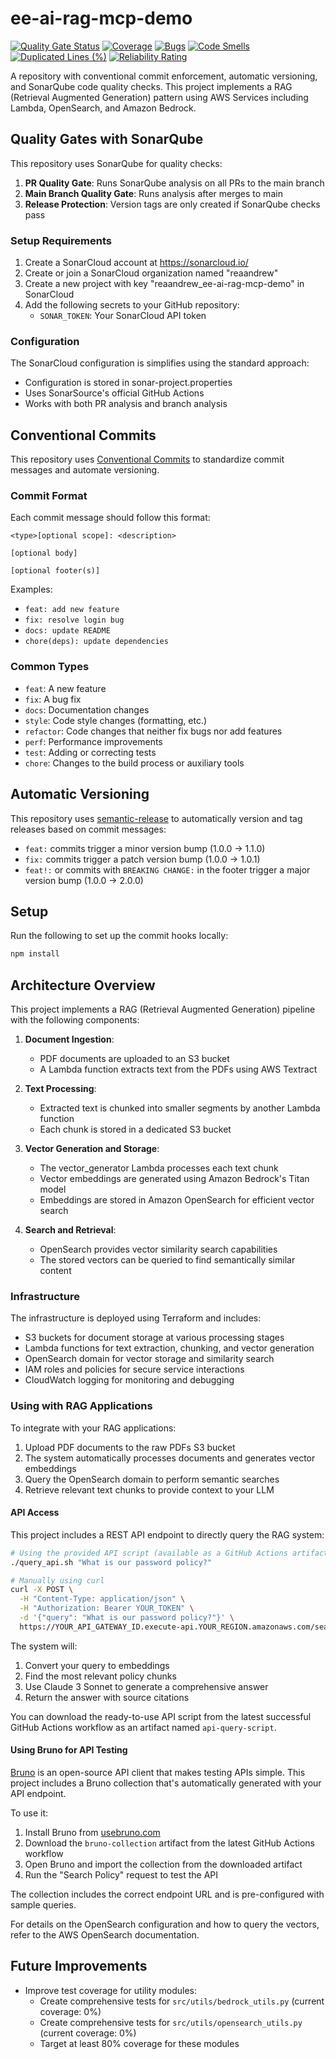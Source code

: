 # ee-ai-rag-mcp-demo

[![Quality Gate Status](https://sonarcloud.io/api/project_badges/measure?project=reaandrew_ee-ai-rag-mcp-demo&metric=alert_status)](https://sonarcloud.io/summary/new_code?id=reaandrew_ee-ai-rag-mcp-demo)
[![Coverage](https://sonarcloud.io/api/project_badges/measure?project=reaandrew_ee-ai-rag-mcp-demo&metric=coverage)](https://sonarcloud.io/summary/new_code?id=reaandrew_ee-ai-rag-mcp-demo)
[![Bugs](https://sonarcloud.io/api/project_badges/measure?project=reaandrew_ee-ai-rag-mcp-demo&metric=bugs)](https://sonarcloud.io/summary/new_code?id=reaandrew_ee-ai-rag-mcp-demo)
[![Code Smells](https://sonarcloud.io/api/project_badges/measure?project=reaandrew_ee-ai-rag-mcp-demo&metric=code_smells)](https://sonarcloud.io/summary/new_code?id=reaandrew_ee-ai-rag-mcp-demo)
[![Duplicated Lines (%)](https://sonarcloud.io/api/project_badges/measure?project=reaandrew_ee-ai-rag-mcp-demo&metric=duplicated_lines_density)](https://sonarcloud.io/summary/new_code?id=reaandrew_ee-ai-rag-mcp-demo)
[![Reliability Rating](https://sonarcloud.io/api/project_badges/measure?project=reaandrew_ee-ai-rag-mcp-demo&metric=reliability_rating)](https://sonarcloud.io/summary/new_code?id=reaandrew_ee-ai-rag-mcp-demo)

A repository with conventional commit enforcement, automatic versioning, and SonarQube code quality checks. This project implements a RAG (Retrieval Augmented Generation) pattern using AWS Services including Lambda, OpenSearch, and Amazon Bedrock.

## Quality Gates with SonarQube

This repository uses SonarQube for quality checks:

1. **PR Quality Gate**: Runs SonarQube analysis on all PRs to the main branch
2. **Main Branch Quality Gate**: Runs analysis after merges to main
3. **Release Protection**: Version tags are only created if SonarQube checks pass

### Setup Requirements

1. Create a SonarCloud account at https://sonarcloud.io/
2. Create or join a SonarCloud organization named "reaandrew"
3. Create a new project with key "reaandrew_ee-ai-rag-mcp-demo" in SonarCloud
4. Add the following secrets to your GitHub repository:
   - `SONAR_TOKEN`: Your SonarCloud API token

### Configuration

The SonarCloud configuration is simplifies using the standard approach:
- Configuration is stored in sonar-project.properties
- Uses SonarSource's official GitHub Actions
- Works with both PR analysis and branch analysis

## Conventional Commits

This repository uses [Conventional Commits](https://www.conventionalcommits.org/) to standardize commit messages and automate versioning.

### Commit Format

Each commit message should follow this format:

```
<type>[optional scope]: <description>

[optional body]

[optional footer(s)]
```

Examples:
- `feat: add new feature`
- `fix: resolve login bug`
- `docs: update README`
- `chore(deps): update dependencies`

### Common Types

- `feat`: A new feature
- `fix`: A bug fix
- `docs`: Documentation changes
- `style`: Code style changes (formatting, etc.)
- `refactor`: Code changes that neither fix bugs nor add features
- `perf`: Performance improvements
- `test`: Adding or correcting tests
- `chore`: Changes to the build process or auxiliary tools

## Automatic Versioning

This repository uses [semantic-release](https://github.com/semantic-release/semantic-release) to automatically version and tag releases based on commit messages:

- `feat:` commits trigger a minor version bump (1.0.0 → 1.1.0)
- `fix:` commits trigger a patch version bump (1.0.0 → 1.0.1)
- `feat!:` or commits with `BREAKING CHANGE:` in the footer trigger a major version bump (1.0.0 → 2.0.0)

## Setup

Run the following to set up the commit hooks locally:

```bash
npm install
```

## Architecture Overview

This project implements a RAG (Retrieval Augmented Generation) pipeline with the following components:

1. **Document Ingestion**:
   - PDF documents are uploaded to an S3 bucket
   - A Lambda function extracts text from the PDFs using AWS Textract

2. **Text Processing**:
   - Extracted text is chunked into smaller segments by another Lambda function
   - Each chunk is stored in a dedicated S3 bucket

3. **Vector Generation and Storage**:
   - The vector_generator Lambda processes each text chunk
   - Vector embeddings are generated using Amazon Bedrock's Titan model
   - Embeddings are stored in Amazon OpenSearch for efficient vector search

4. **Search and Retrieval**:
   - OpenSearch provides vector similarity search capabilities
   - The stored vectors can be queried to find semantically similar content

### Infrastructure

The infrastructure is deployed using Terraform and includes:

- S3 buckets for document storage at various processing stages
- Lambda functions for text extraction, chunking, and vector generation
- OpenSearch domain for vector storage and similarity search
- IAM roles and policies for secure service interactions
- CloudWatch logging for monitoring and debugging

### Using with RAG Applications

To integrate with your RAG applications:

1. Upload PDF documents to the raw PDFs S3 bucket
2. The system automatically processes documents and generates vector embeddings
3. Query the OpenSearch domain to perform semantic searches
4. Retrieve relevant text chunks to provide context to your LLM

#### API Access

This project includes a REST API endpoint to directly query the RAG system:

```bash
# Using the provided API script (available as a GitHub Actions artifact)
./query_api.sh "What is our password policy?"

# Manually using curl
curl -X POST \
  -H "Content-Type: application/json" \
  -H "Authorization: Bearer YOUR_TOKEN" \
  -d '{"query": "What is our password policy?"}' \
  https://YOUR_API_GATEWAY_ID.execute-api.YOUR_REGION.amazonaws.com/search
```

The system will:
1. Convert your query to embeddings
2. Find the most relevant policy chunks
3. Use Claude 3 Sonnet to generate a comprehensive answer
4. Return the answer with source citations

You can download the ready-to-use API script from the latest successful GitHub Actions workflow as an artifact named `api-query-script`.

#### Using Bruno for API Testing

[Bruno](https://www.usebruno.com/) is an open-source API client that makes testing APIs simple. This project includes a Bruno collection that's automatically generated with your API endpoint.

To use it:
1. Install Bruno from [usebruno.com](https://www.usebruno.com/)
2. Download the `bruno-collection` artifact from the latest GitHub Actions workflow
3. Open Bruno and import the collection from the downloaded artifact
4. Run the "Search Policy" request to test the API

The collection includes the correct endpoint URL and is pre-configured with sample queries.

For details on the OpenSearch configuration and how to query the vectors, refer to the AWS OpenSearch documentation.

## Future Improvements

- Improve test coverage for utility modules:
  - Create comprehensive tests for `src/utils/bedrock_utils.py` (current coverage: 0%)
  - Create comprehensive tests for `src/utils/opensearch_utils.py` (current coverage: 0%)
  - Target at least 80% coverage for these modules